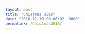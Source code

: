 ```yaml
---
layout: post
title: "Chistmas 2016"
date: "2016-12-19 08:06:02 -0800"
permalink: /Chistmas2016/
---
```



<script type="text/javascript">
amzn_assoc_placement = "adunit0";
amzn_assoc_search_bar = "true";
amzn_assoc_tracking_id = "bdaychristmasbdaychristmas-20";
amzn_assoc_ad_mode = "manual";
amzn_assoc_ad_type = "smart";
amzn_assoc_marketplace = "amazon";
amzn_assoc_region = "US";
amzn_assoc_title = "My Amazon Picks";
amzn_assoc_linkid = "f394cefad6d4f84d9a05d0e92a58a04a";
amzn_assoc_asins = "B016L30R2U,1501120042,0393347818,0062458191,0241296811,014312434X,0525954821,1119186846";
</script>
<script src="//z-na.amazon-adsystem.com/widgets/onejs?MarketPlace=US"></script>
